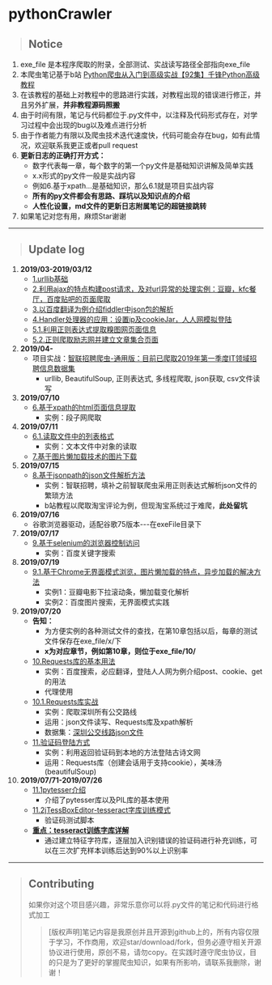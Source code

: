 # pythonCrawler
>## Notice
1. exe_file 是本程序爬取的附录，全部测试、实战读写路径全部指向exe\_file
2. 本爬虫笔记基于b站 [Python爬虫从入门到高级实战【92集】千锋Python高级教程](https://www.bilibili.comvideo/av37027372)
3. 在该教程的基础上对教程中的思路进行实践，对教程出现的错误进行修正，并且另外扩展，**并非教程源码照搬**
4. 由于时间有限，笔记与代码都位于.py文件中，以注释及代码形式存在，对学习过程中会出现的bug以及难点进行分析
5. 由于作者能力有限以及爬虫技术迭代速度快，代码可能会存在bug，如有此情况，欢迎联系我更正或者pull request
6. **更新日志的正确打开方式：**
    - 数字代表每一章，每个数字的第一个py文件是基础知识讲解及简单实践
    - x.x形式的py文件一般是实战内容
    - 例如6.基于xpath...是基础知识，那么6.1就是项目实战内容
    - **所有的py文件都会有思路、踩坑以及知识点的介绍**
    - **人性化设置，md文件的更新日志附属笔记的超链接跳转**
7. 如果笔记对您有用，麻烦Star谢谢
- - -
>## Update log
1. __2019/03-2019/03/12__
    - [1.urllib基础](https://github.com/ZhuoZhuoCrayon/pythonCrawler/blob/master/1urllib_base.py)
    - [2.利用ajax的特点构建post请求，及对url异常的处理实例：豆瓣，kfc餐厅，百度贴吧的页面爬取](https://github.com/ZhuoZhuoCrayon/pythonCrawler/blob/master/2ajax.py)
    - [3.以百度翻译为例介绍fiddler中json包的解析](https://github.com/ZhuoZhuoCrayon/pythonCrawler/blob/master/fillder.py)
    - [4.Handler处理器的应用：设置ip及cookieJar，人人网模拟登陆](https://github.com/ZhuoZhuoCrayon/pythonCrawler/blob/master/4handler.py)
    - [5.1.利用正则表达式提取糗图网页面信息](https://github.com/ZhuoZhuoCrayon/pythonCrawler/blob/master/5.1%E6%AD%A3%E5%88%99%E7%88%AC%E5%8F%96%E7%B3%97.py)
    - [5.2.正则爬取励志网并建立文章集合页面](https://github.com/ZhuoZhuoCrayon/pythonCrawler/blob/master/5.2%E6%AD%A3%E5%88%99%E7%88%AC%E5%8F%96%E5%8A%B1%E5%BF%97%E7%BD%91%E5%B9%B6%E5%BB%BA%E7%AB%8B%E6%96%87%E7%AB%A0%E9%9B%86%E5%90%88%E9%A1%B5%E9%9D%A2.py)
2. __2019/04-__
    - 项目实战：[智联招聘爬虫-通用版：目前已爬取2019年第一季度IT领域招聘信息数据集](https://github.com/ZhuoZhuoCrayon/pythonCrawler/blob/master/zhilianCrawler.py)
        + urllib, BeautifulSoup, 正则表达式, 多线程爬取, json获取, csv文件读写
3. __2019/07/10__
    - [6.基于xpath的html页面信息提取](https://github.com/ZhuoZhuoCrayon/pythonCrawler/blob/master/6xpath.py)
        + 实例：段子网爬取
4. __2019/07/11__
    - [6.1.读取文件中的列表格式](https://github.com/ZhuoZhuoCrayon/pythonCrawler/blob/master/6.1read_list.py)
        + 实例：文本文件中对象的读取
    - [7.基于图片懒加载技术的图片下载](https://github.com/ZhuoZhuoCrayon/pythonCrawler/blob/master/7pictureLoad.py)
5. __2019/07/15__
    - [8.基于jsonpath的json文件解析方法](https://github.com/ZhuoZhuoCrayon/pythonCrawler/blob/master/8jsonpath.py)
        + 实例：智联招聘，填补之前智联爬虫采用正则表达式解析json文件的繁琐方法
        + b站教程以爬取淘宝评论为例，但现淘宝系统过于难爬，**此处留坑**
6. __2019/07/16__
    - 谷歌浏览器驱动，适配谷歌75版本---在exeFile目录下
7. __2019/07/17__
    - [9.基于selenium的浏览器控制访问](https://github.com/ZhuoZhuoCrayon/pythonCrawler/blob/master/9selenium.py)
        + 实例：百度关键字搜索
8. __2019/07/19__
    - [9.1.基于Chrome无界面模式浏览，图片懒加载的特点，异步加载的解决方法](https://github.com/ZhuoZhuoCrayon/pythonCrawler/blob/master/9.1Chrome-headless.py)
        + 实例1：豆瓣电影下拉滚动条，懒加载变化解析
        + 实例2：百度图片搜索，无界面模式实践
9. __2019/07/20__
    - **告知：**
        + 为方便实例的各种测试文件的查找，在第10章包括以后，每章的测试文件保存在exe\_file/x/下
        + **x为对应章节，例如第10章，则位于exe\_file/10/**
    - [10.Requests库的基本用法](https://github.com/ZhuoZhuoCrayon/pythonCrawler/blob/master/10-Requests.py)
        + 实例：百度搜索，必应翻译，登陆人人网为例介绍post、cookie、get的用法
        + 代理使用
    - [10.1.Requests库实战](https://github.com/ZhuoZhuoCrayon/pythonCrawler/blob/master/10.1busPath_Crawler.py)
        + 实例：爬取深圳所有公交路线
        + 运用：json文件读写、Requests库及xpath解析
        + 数据集：[深圳公交线路json文件](https://github.com/ZhuoZhuoCrayon/pythonCrawler/blob/master/exe_file/10/bus_line.json)
    - [11.验证码登陆方式](https://github.com/ZhuoZhuoCrayon/pythonCrawler/blob/master/11verification_code.py)
        + 实例：利用返回验证码到本地的方法登陆古诗文网
        + 运用：Requests库（创建会话用于支持cookie），美味汤(beautifulSoup)
10. __2019/07/71-2019/07/26__
    - [11.1pytesser介绍](https://github.com/ZhuoZhuoCrayon/pythonCrawler/blob/master/11.1pytesser.py)
        + 介绍了pytesser库以及PIL库的基本使用
    - [11.2jTessBoxEditor-tesseract字库训练模式](https://github.com/ZhuoZhuoCrayon/pythonCrawler/blob/master/11.2jTessBoxEditor-tesseract.py)
        + 验证码测试脚本
    - **[重点：tesseract训练字库详解](https://github.com/ZhuoZhuoCrayon/pythonCrawler/tree/master/tesseract%E8%AE%AD%E7%BB%83%E6%A8%A1%E5%9E%8B)**
        + 通过建立特征字符库，逐层加入识别错误的验证码进行补充训练，可以在三次扩充样本训练后达到90%以上识别率

---
>## Contributing
>如果你对这个项目感兴趣，非常乐意你可以将.py文件的笔记和代码进行格式加工
>>[版权声明]笔记内容是我原创并且开源到github上的，所有内容仅限于学习，不作商用，欢迎star/download/fork，但务必遵守相关开源协议进行使用，原创不易，请勿copy。在实践时遵守爬虫协议，目的只是为了更好的掌握爬虫知识，如果有所影响，请联系我删除，谢谢！

